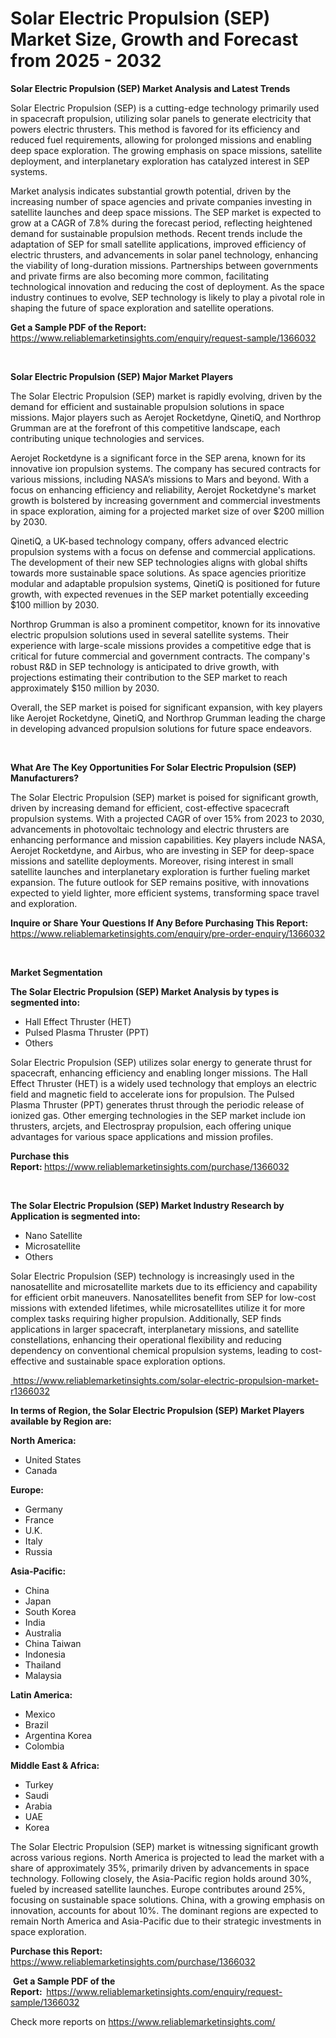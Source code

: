 <p><h1>Solar Electric Propulsion (SEP) Market Size, Growth and Forecast from 2025 - 2032</h1></p><p><strong>Solar Electric Propulsion (SEP) Market Analysis and Latest Trends</strong></p>
<p><p>Solar Electric Propulsion (SEP) is a cutting-edge technology primarily used in spacecraft propulsion, utilizing solar panels to generate electricity that powers electric thrusters. This method is favored for its efficiency and reduced fuel requirements, allowing for prolonged missions and enabling deep space exploration. The growing emphasis on space missions, satellite deployment, and interplanetary exploration has catalyzed interest in SEP systems.</p><p>Market analysis indicates substantial growth potential, driven by the increasing number of space agencies and private companies investing in satellite launches and deep space missions. The SEP market is expected to grow at a CAGR of 7.8% during the forecast period, reflecting heightened demand for sustainable propulsion methods. Recent trends include the adaptation of SEP for small satellite applications, improved efficiency of electric thrusters, and advancements in solar panel technology, enhancing the viability of long-duration missions. Partnerships between governments and private firms are also becoming more common, facilitating technological innovation and reducing the cost of deployment. As the space industry continues to evolve, SEP technology is likely to play a pivotal role in shaping the future of space exploration and satellite operations.</p></p>
<p><strong>Get a Sample PDF of the Report:&nbsp;</strong> <a href="https://www.reliablemarketinsights.com/enquiry/request-sample/1366032?utm_campaign=2413&utm_medium=2&utm_source=Github&utm_content=ia&utm_term=25022025&utm_id=solar-electric-propulsion-sep">https://www.reliablemarketinsights.com/enquiry/request-sample/1366032</a></p>
<p>&nbsp;</p>
<p><strong>Solar Electric Propulsion (SEP) Major Market Players</strong></p>
<p><p>The Solar Electric Propulsion (SEP) market is rapidly evolving, driven by the demand for efficient and sustainable propulsion solutions in space missions. Major players such as Aerojet Rocketdyne, QinetiQ, and Northrop Grumman are at the forefront of this competitive landscape, each contributing unique technologies and services.</p><p>Aerojet Rocketdyne is a significant force in the SEP arena, known for its innovative ion propulsion systems. The company has secured contracts for various missions, including NASA’s missions to Mars and beyond. With a focus on enhancing efficiency and reliability, Aerojet Rocketdyne's market growth is bolstered by increasing government and commercial investments in space exploration, aiming for a projected market size of over $200 million by 2030.</p><p>QinetiQ, a UK-based technology company, offers advanced electric propulsion systems with a focus on defense and commercial applications. The development of their new SEP technologies aligns with global shifts towards more sustainable space solutions. As space agencies prioritize modular and adaptable propulsion systems, QinetiQ is positioned for future growth, with expected revenues in the SEP market potentially exceeding $100 million by 2030.</p><p>Northrop Grumman is also a prominent competitor, known for its innovative electric propulsion solutions used in several satellite systems. Their experience with large-scale missions provides a competitive edge that is critical for future commercial and government contracts. The company's robust R&D in SEP technology is anticipated to drive growth, with projections estimating their contribution to the SEP market to reach approximately $150 million by 2030.</p><p>Overall, the SEP market is poised for significant expansion, with key players like Aerojet Rocketdyne, QinetiQ, and Northrop Grumman leading the charge in developing advanced propulsion solutions for future space endeavors.</p></p>
<p>&nbsp;</p>
<p><strong>What Are The Key Opportunities For Solar Electric Propulsion (SEP) Manufacturers?</strong></p>
<p><p>The Solar Electric Propulsion (SEP) market is poised for significant growth, driven by increasing demand for efficient, cost-effective spacecraft propulsion systems. With a projected CAGR of over 15% from 2023 to 2030, advancements in photovoltaic technology and electric thrusters are enhancing performance and mission capabilities. Key players include NASA, Aerojet Rocketdyne, and Airbus, who are investing in SEP for deep-space missions and satellite deployments. Moreover, rising interest in small satellite launches and interplanetary exploration is further fueling market expansion. The future outlook for SEP remains positive, with innovations expected to yield lighter, more efficient systems, transforming space travel and exploration.</p></p>
<p><strong>Inquire or Share Your Questions If Any Before Purchasing This Report:</strong> <a href="https://www.reliablemarketinsights.com/enquiry/pre-order-enquiry/1366032?utm_campaign=2413&utm_medium=2&utm_source=Github&utm_content=ia&utm_term=25022025&utm_id=solar-electric-propulsion-sep">https://www.reliablemarketinsights.com/enquiry/pre-order-enquiry/1366032</a></p>
<p>&nbsp;</p>
<p><strong>Market Segmentation</strong></p>
<p><strong>The Solar Electric Propulsion (SEP) Market Analysis by types is segmented into:</strong></p>
<p><ul><li>Hall Effect Thruster (HET)</li><li>Pulsed Plasma Thruster (PPT)</li><li>Others</li></ul></p>
<p><p>Solar Electric Propulsion (SEP) utilizes solar energy to generate thrust for spacecraft, enhancing efficiency and enabling longer missions. The Hall Effect Thruster (HET) is a widely used technology that employs an electric field and magnetic field to accelerate ions for propulsion. The Pulsed Plasma Thruster (PPT) generates thrust through the periodic release of ionized gas. Other emerging technologies in the SEP market include ion thrusters, arcjets, and Electrospray propulsion, each offering unique advantages for various space applications and mission profiles.</p></p>
<p><strong>Purchase this Report:&nbsp;</strong><a href="https://www.reliablemarketinsights.com/purchase/1366032?utm_campaign=2413&utm_medium=2&utm_source=Github&utm_content=ia&utm_term=25022025&utm_id=solar-electric-propulsion-sep">https://www.reliablemarketinsights.com/purchase/1366032</a></p>
<p>&nbsp;</p>
<p><strong>The Solar Electric Propulsion (SEP) Market Industry Research by Application is segmented into:</strong></p>
<p><ul><li>Nano Satellite</li><li>Microsatellite</li><li>Others</li></ul></p>
<p><p>Solar Electric Propulsion (SEP) technology is increasingly used in the nanosatellite and microsatellite markets due to its efficiency and capability for efficient orbit maneuvers. Nanosatellites benefit from SEP for low-cost missions with extended lifetimes, while microsatellites utilize it for more complex tasks requiring higher propulsion. Additionally, SEP finds applications in larger spacecraft, interplanetary missions, and satellite constellations, enhancing their operational flexibility and reducing dependency on conventional chemical propulsion systems, leading to cost-effective and sustainable space exploration options.</p></p>
<p><a href="https://www.reliablemarketinsights.com/solar-electric-propulsion-market-r1366032?utm_campaign=2413&utm_medium=2&utm_source=Github&utm_content=ia&utm_term=25022025&utm_id=solar-electric-propulsion-sep">&nbsp;https://www.reliablemarketinsights.com/solar-electric-propulsion-market-r1366032</a></p>
<p><strong>In terms of Region, the Solar Electric Propulsion (SEP) Market Players available by Region are:</strong></p>
<p>
    <p> <strong> North America: </strong>
        <ul>
            <li>United States</li>
            <li>Canada</li>
        </ul>
        </p> 
    <p> <strong> Europe: </strong>
        <ul>
            <li>Germany</li>
            <li>France</li>
            <li>U.K.</li>
            <li>Italy</li>
            <li>Russia</li>
        </ul>
        </p> 
    <p> <strong> Asia-Pacific: </strong>
        <ul>
            <li>China</li>
            <li>Japan</li>
            <li>South Korea</li>
            <li>India</li>
            <li>Australia</li>
            <li>China Taiwan</li>
            <li>Indonesia</li>
            <li>Thailand</li>
            <li>Malaysia</li>
        </ul>
        </p> 
    <p> <strong> Latin America: </strong>
        <ul>
            <li>Mexico</li>
            <li>Brazil</li>
            <li>Argentina Korea</li>
            <li>Colombia</li>
        </ul>
        </p> 
    <p> <strong> Middle East & Africa: </strong>
        <ul>
            <li>Turkey</li>
            <li>Saudi</li>
            <li>Arabia</li>
            <li>UAE</li>
            <li>Korea</li>
        </ul>
    </p>
    </p>
<p><p>The Solar Electric Propulsion (SEP) market is witnessing significant growth across various regions. North America is projected to lead the market with a share of approximately 35%, primarily driven by advancements in space technology. Following closely, the Asia-Pacific region holds around 30%, fueled by increased satellite launches. Europe contributes around 25%, focusing on sustainable space solutions. China, with a growing emphasis on innovation, accounts for about 10%. The dominant regions are expected to remain North America and Asia-Pacific due to their strategic investments in space exploration.</p></p>
<p><strong>Purchase this Report: </strong><a href="https://www.reliablemarketinsights.com/purchase/1366032?utm_campaign=2413&utm_medium=2&utm_source=Github&utm_content=ia&utm_term=25022025&utm_id=solar-electric-propulsion-sep">https://www.reliablemarketinsights.com/purchase/1366032</a></p>
<p>&nbsp;<strong>Get a Sample PDF of the Report:&nbsp;&nbsp;</strong><a href="https://www.reliablemarketinsights.com/enquiry/request-sample/1366032?utm_campaign=2413&utm_medium=2&utm_source=Github&utm_content=ia&utm_term=25022025&utm_id=solar-electric-propulsion-sep">https://www.reliablemarketinsights.com/enquiry/request-sample/1366032</a></p>
<p><strong></strong></p>
<p>Check more reports on <a href="https://www.reliablemarketinsights.com/?utm_campaign=2413&utm_medium=2&utm_source=Github&utm_content=ia&utm_term=25022025&utm_id=solar-electric-propulsion-sep">https://www.reliablemarketinsights.com/</a></p>
